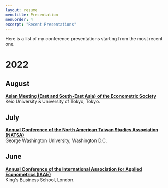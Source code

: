```yaml
---
layout: resume
menutitle: Presentation
menuorder: 4
excerpt: "Recent Presentations"
---
```


Here is a list of my conference presentations starting from the most recent one.

# 2022

## August
<a href="https://ies.keio.ac.jp/ames2022/" target="_blank">**Asian Meeting (East and South-East Asia) of the Econometric Society**</a>\
Keio University & University of Tokyo, Tokyo.

## July
<a href="https://www.na-tsa.org/" target="_blank">**Annual Conference of the North American Taiwan Studies Association (NATSA)**</a>\
George Washington University, Washington D.C.

## June
<a href="https://iaae2022.org/" target="_blank">**Annual Conference of the International Association for Applied Econometrics (IAAE)**</a>\
King's Business School, London.

